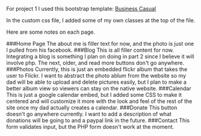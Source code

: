 For project 1 I used this bootstrap template:
[Business Casual](https://startbootstrap.com/template-overviews/business-casual/)

In the custom css file, I added some of my own classes at the top of the file.

Here are some notes on each page.

###Home Page
  The about me is filler text for now, and the photo is just one I pulled from his facebook.
###Blog
  This is all filler content for now.  Integrating a blog is something I plan on doing in part 2 since I believe it will involve php.  The next, older, and read more buttons don't go anywhere.
###Photos
  Currently, this is just an embedded flickr album that takes the user to Flickr.  I want to abstract the photo ablum from the website so my dad will be able to upload and delete pictures easily, but I plan to make a better album view so viewers can stay on the native website.
###Calendar
  This is just a google calendar embed, but I added some CSS to make it centered and will customize it more with the look and feel of the rest of the site once my dad actually creates a calendar.
###Donate
  This button doesn't go anywhere currently.  I want to add a description of what donations will be going to and a paypal link in the future.
###Contact
  This form validates input, but the PHP form doesn't work at the moment.  
  
